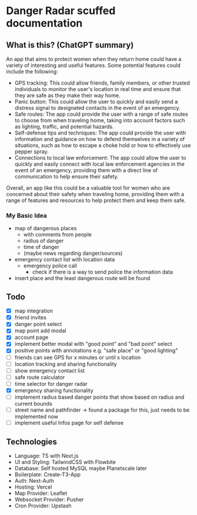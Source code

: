 # Danger Radar scuffed documentation

## What is this? (ChatGPT summary)

An app that aims to protect women when they return home could have a variety of interesting and useful features. Some
potential features could include the following:

- GPS tracking: This could allow friends, family members, or other trusted individuals to monitor the user's location in
  real time and ensure that they are safe as they make their way home.
- Panic button: This could allow the user to quickly and easily send a distress signal to designated contacts in the
  event of an emergency.
- Safe routes: The app could provide the user with a range of safe routes to choose from when traveling home, taking
  into account factors such as lighting, traffic, and potential hazards.
- Self-defense tips and techniques: The app could provide the user with information and guidance on how to defend
  themselves in a variety of situations, such as how to escape a choke hold or how to effectively use pepper spray.
- Connections to local law enforcement: The app could allow the user to quickly and easily connect with local law
  enforcement agencies in the event of an emergency, providing them with a direct line of communication to help ensure
  their safety.

Overall, an app like this could be a valuable tool for women who are concerned about their safety when traveling home,
providing them with a range of features and resources to help protect them and keep them safe.

### My Basic Idea

- map of dangerous places
    - with comments from people
    - radius of danger
    - time of danger
    - (maybe news regarding danger/sources)
- emergency contact list with location data
    - emergency police call
        - check if there is a way to send police the information data
- insert place and the least dangerous route will be found

## Todo

- [x] map integration
- [x] friend invites
- [x] danger point select
- [x] map point add modal
- [x] account page
- [x] implement better modal with "good point" and "bad point" select
- [x] positive points with annotations e.g. "safe place" or "good lighting"
- [ ] friends can see GPS for x minutes or until x location
- [ ] location tracking and sharing functionality
- [ ] show emergency contact list
- [ ] safe route calculator
- [ ] time selector for danger radar
- [x] emergency sharing functionality
- [ ] implement radius based danger points that show based on radius and current bounds
- [ ] street name and pathfinder -> found a package for this, just needs to be implemented now
- [ ] implement useful Infos page for self defense

## Technologies

- Language: TS with Next.js
- UI and Styling: TailwindCSS with Flowbite
- Database: Self hosted MySQL maybe Planetscale later
- Boilerplate: Create-T3-App
- Auth: Next-Auth
- Hosting: Vercel
- Map Provider: Leaflet
- Websocket Provider: Pusher
- Cron Provider: Upstash
